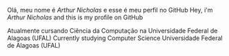 Olá, meu nome é *Arthur Nicholas* e esse é meu perfil no GitHub
Hey, i'm *Arthur Nicholas* and this is my profile on GitHub

Atualmente cursando Ciência da Computação na Universidade Federal de Alagoas (UFAL)
Currently studying Computer Science Universidade Federal de Alagoas (UFAL)
